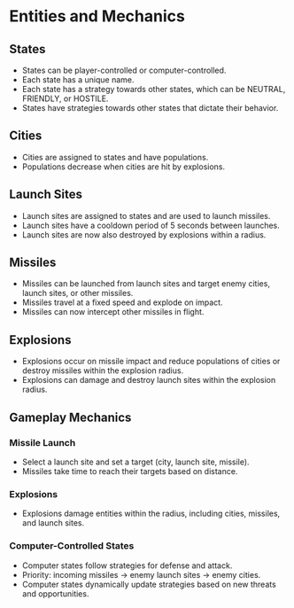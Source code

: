 # Entities and Mechanics

## States

- States can be player-controlled or computer-controlled.
- Each state has a unique name.
- Each state has a strategy towards other states, which can be NEUTRAL, FRIENDLY, or HOSTILE.
- States have strategies towards other states that dictate their behavior.

## Cities

- Cities are assigned to states and have populations.
- Populations decrease when cities are hit by explosions.

## Launch Sites

- Launch sites are assigned to states and are used to launch missiles.
- Launch sites have a cooldown period of 5 seconds between launches.
- Launch sites are now also destroyed by explosions within a radius.

## Missiles

- Missiles can be launched from launch sites and target enemy cities, launch sites, or other missiles.
- Missiles travel at a fixed speed and explode on impact.
- Missiles can now intercept other missiles in flight.

## Explosions

- Explosions occur on missile impact and reduce populations of cities or destroy missiles within the explosion radius.
- Explosions can damage and destroy launch sites within the explosion radius.

## Gameplay Mechanics

### Missile Launch

- Select a launch site and set a target (city, launch site, missile).
- Missiles take time to reach their targets based on distance.

### Explosions

- Explosions damage entities within the radius, including cities, missiles, and launch sites.

### Computer-Controlled States

- Computer states follow strategies for defense and attack.
- Priority: incoming missiles -> enemy launch sites -> enemy cities.
- Computer states dynamically update strategies based on new threats and opportunities.
